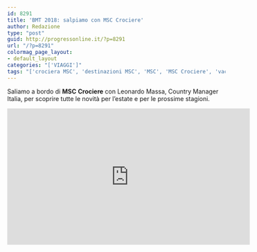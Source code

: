 ```yaml
---
id: 8291
title: 'BMT 2018: salpiamo con MSC Crociere'
author: Redazione
type: "post"
guid: http://progressonline.it/?p=8291
url: "/?p=8291"
colormag_page_layout:
- default_layout
categories: "['VIAGGI']"
tags: "['crociera MSC', 'destinazioni MSC', 'MSC', 'MSC Crociere', 'vacanza crociera', 'vacanza MSC']"
---
```


Saliamo a bordo di **MSC** **Crociere** con Leonardo Massa, Country Manager Italia, per scoprire tutte le novità per l’estate e per le prossime stagioni.

<center><iframe allowfullscreen="allowfullscreen" frameborder="0" height="315" loading="lazy" src="https://www.youtube.com/embed/uBDoVrHnsqc" width="560"></iframe></center>